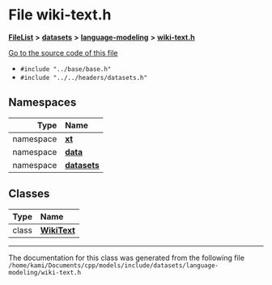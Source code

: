 

# File wiki-text.h



[**FileList**](files.md) **>** [**datasets**](dir_29ff4802398ba4a572b958e731c7adb4.md) **>** [**language-modeling**](dir_2ee0048eab60d09605b89e5e753a33b4.md) **>** [**wiki-text.h**](wiki-text_8h.md)

[Go to the source code of this file](wiki-text_8h_source.md)



* `#include "../base/base.h"`
* `#include "../../headers/datasets.h"`













## Namespaces

| Type | Name |
| ---: | :--- |
| namespace | [**xt**](namespacext.md) <br> |
| namespace | [**data**](namespacext_1_1data.md) <br> |
| namespace | [**datasets**](namespacext_1_1data_1_1datasets.md) <br> |


## Classes

| Type | Name |
| ---: | :--- |
| class | [**WikiText**](classxt_1_1data_1_1datasets_1_1WikiText.md) <br> |



















































------------------------------
The documentation for this class was generated from the following file `/home/kami/Documents/cpp/models/include/datasets/language-modeling/wiki-text.h`

